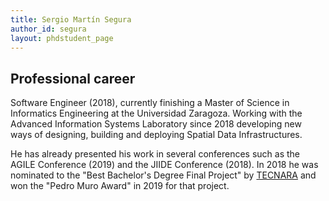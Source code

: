 ```yaml
---
title: Sergio Martín Segura
author_id: segura
layout: phdstudent_page
---
```


## Professional career

Software Engineer (2018), currently finishing a Master of Science in Informatics Engineering at the Universidad Zaragoza. Working with the Advanced Information Systems Laboratory since 2018 developing new ways of designing, building and deploying Spatial Data Infrastructures. 

He has already presented his work in several conferences such as the AGILE Conference (2019) and the JIIDE Conference (2018). In 2018 he was nominated to the "Best Bachelor's Degree Final Project" by [TECNARA](http://tecnara.es/) and won the "Pedro Muro Award" in 2019 for that project.

